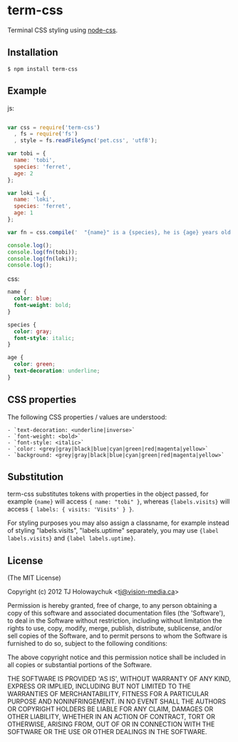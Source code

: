 
# term-css

  Terminal CSS styling using [node-css](https://github.com/visionmedia/node-css).

## Installation

    $ npm install term-css

## Example

js:

```js

var css = require('term-css')
  , fs = require('fs')
  , style = fs.readFileSync('pet.css', 'utf8');

var tobi = {
  name: 'tobi',
  species: 'ferret',
  age: 2
};

var loki = {
  name: 'loki',
  species: 'ferret',
  age: 1
};

var fn = css.compile('  "{name}" is a {species}, he is {age} years old', style);

console.log();
console.log(fn(tobi));
console.log(fn(loki));
console.log();

```

css:

```css
name {
  color: blue;
  font-weight: bold;
}

species {
  color: gray;
  font-style: italic;
}

age {
  color: green;
  text-decoration: underline;
}
```

## CSS properties

  The following CSS properties / values are understood:
  
    - `text-decoration: <underline|inverse>`
    - `font-weight: <bold>`
    - `font-style: <italic>`
    - `color: <grey|gray|black|blue|cyan|green|red|magenta|yellow>`
    - `background: <grey|gray|black|blue|cyan|green|red|magenta|yellow>`

## Substitution

  term-css substitutes tokens with properties in the object passed,
  for example `{name}` will access `{ name: "tobi" }`, whereas 
  `{labels.visits}` will access `{ labels: { visits: 'Visits' } }`.

  For styling purposes you may also assign a classname, for example
  instead of styling "labels.visits", "labels.uptime" separately,
  you may use `{label labels.visits}` and `{label labels.uptime}`.

## License 

(The MIT License)

Copyright (c) 2012 TJ Holowaychuk &lt;tj@vision-media.ca&gt;

Permission is hereby granted, free of charge, to any person obtaining
a copy of this software and associated documentation files (the
'Software'), to deal in the Software without restriction, including
without limitation the rights to use, copy, modify, merge, publish,
distribute, sublicense, and/or sell copies of the Software, and to
permit persons to whom the Software is furnished to do so, subject to
the following conditions:

The above copyright notice and this permission notice shall be
included in all copies or substantial portions of the Software.

THE SOFTWARE IS PROVIDED 'AS IS', WITHOUT WARRANTY OF ANY KIND,
EXPRESS OR IMPLIED, INCLUDING BUT NOT LIMITED TO THE WARRANTIES OF
MERCHANTABILITY, FITNESS FOR A PARTICULAR PURPOSE AND NONINFRINGEMENT.
IN NO EVENT SHALL THE AUTHORS OR COPYRIGHT HOLDERS BE LIABLE FOR ANY
CLAIM, DAMAGES OR OTHER LIABILITY, WHETHER IN AN ACTION OF CONTRACT,
TORT OR OTHERWISE, ARISING FROM, OUT OF OR IN CONNECTION WITH THE
SOFTWARE OR THE USE OR OTHER DEALINGS IN THE SOFTWARE.
